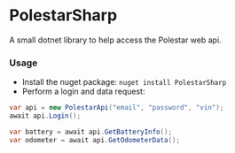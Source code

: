 # PolestarSharp
A small dotnet library to help access the Polestar web api.

### Usage

- Install the nuget package: `nuget install PolestarSharp`
- Perform a login and data request:
```c#
var api = new PolestarApi("email", "password", "vin");
await api.Login();

var battery = await api.GetBatteryInfo();
var odometer = await api.GetOdometerData();
```